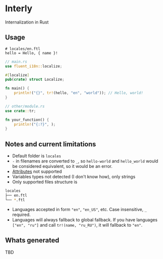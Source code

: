 # Interly

Internalization in Rust

## Usage

```fluent
# locales/en.ftl
hello = Hello, { name }!
```

```rs
// main.rs
use fluent_i18n::localize;

#[localize]
pub(crate) struct Localize;

fn main() {
    println!("{}", tr!(hello, "en", "world")); // Hello, world!
}

// other/module.rs
use crate::tr;

fn your_function() {
    println!("{:?}", );
}
```

## Notes and current limitations

- Default folder is `locales`
- `-` in filenames are converted to `_`, so `hello-world` and `hello_world` would be considered equivalent, so it would be an error.
- [Attributes](https://projectfluent.org/fluent/guide/attributes.html) not supported
- Variables types not detected (I don't know how), only strings
- Only supported files structure is
```sh
locales
├── en.ftl
└── *.ftl
```
- Languages accepted in form `"en"`, `"en_US"`, etc. Case insensitive, `_` required.
- Languages will always fallback to global fallback. If you have languages `["en", "ru"]` and call `tr!(name, "ru_RU")`, it will fallback to `"en"`.

## Whats generated

TBD
